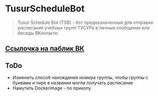 # TusurScheduleBot

> Tusur Schedule Bot (TSB) - бот предназначенный для отправки расписания учебных групп ТУСУРа в личные сообщения или беседы ВКонтакте.

## [Ссылочка на паблик ВК](https://vk.com/tusurschedulebot)

## ToDo
- Изменить способ нахождения номера группы, чтобы группы с буквами и тире в названии могли получать расписание
- Намутить Dockerimage - по приколу